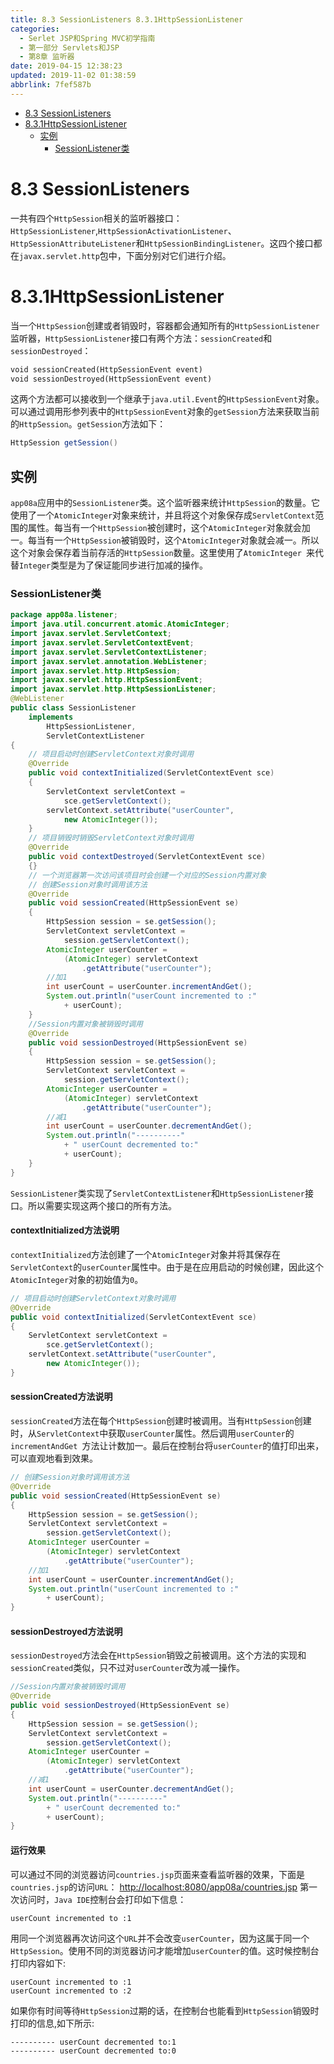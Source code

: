 ```yaml
---
title: 8.3 SessionListeners 8.3.1HttpSessionListener
categories: 
  - Serlet JSP和Spring MVC初学指南
  - 第一部分 Servlets和JSP
  - 第8章 监听器
date: 2019-04-15 12:38:23
updated: 2019-11-02 01:38:59
abbrlink: 7fef587b
---
```

- [8.3 SessionListeners](/ReadingNotes/7fef587b/#8-3-SessionListeners)
- [8.3.1HttpSessionListener](/ReadingNotes/7fef587b/#8-3-1HttpSessionListener)
    - [实例](/ReadingNotes/7fef587b/#实例)
        - [SessionListener类](/ReadingNotes/7fef587b/#SessionListener类)

<!--more-->
<script src="https://cdn.bootcss.com/jquery/3.4.0/jquery.slim.min.js"></script>
<script>$(document).ready(function () {$(".post-body > ul:nth-child(1)").hide();});</script>

<!--end-->
# 8.3 SessionListeners #
一共有四个`HttpSession`相关的监听器接口：`HttpSessionListener`,`HttpSessionActivationListener`、`HttpSessionAttributeListener`和`HttpSessionBindingListener`。这四个接口都在`javax.servlet.http`包中，下面分别对它们进行介绍。
# 8.3.1HttpSessionListener #
当一个`HttpSession`创建或者销毁时，容器都会通知所有的`HttpSessionListener`监听器，`HttpSessionListener`接口有两个方法：`sessionCreated`和`sessionDestroyed`：
```jsp
void sessionCreated(HttpSessionEvent event)
void sessionDestroyed(HttpSessionEvent event)
```
这两个方法都可以接收到一个继承于`java.util.Event`的`HttpSessionEvent`对象。可以通过调用形参列表中的`HttpSessionEvent`对象的`getSession`方法来获取当前的`HttpSession`。`getSession`方法如下：
```java
HttpSession getSession()
```
## 实例 ##
`app08a`应用中的`SessionListener`类。这个监听器来统计`HttpSession`的数量。它使用了一个`AtomicInteger`对象来统计，并且将这个对象保存成`ServletContext`范围的属性。每当有一个`HttpSession`被创建时，这个`AtomicInteger`对象就会加一。每当有一个`HttpSession`被销毁时，这个`AtomicInteger`对象就会减一。所以这个对象会保存着当前存活的`HttpSession`数量。这里使用了`AtomicInteger `来代替`Integer`类型是为了保证能同步进行加减的操作。
### SessionListener类 ###
```java
package app08a.listener;
import java.util.concurrent.atomic.AtomicInteger;
import javax.servlet.ServletContext;
import javax.servlet.ServletContextEvent;
import javax.servlet.ServletContextListener;
import javax.servlet.annotation.WebListener;
import javax.servlet.http.HttpSession;
import javax.servlet.http.HttpSessionEvent;
import javax.servlet.http.HttpSessionListener;
@WebListener
public class SessionListener
	implements
		HttpSessionListener,
		ServletContextListener
{
	// 项目启动时创建ServletContext对象时调用
	@Override
	public void contextInitialized(ServletContextEvent sce)
	{
		ServletContext servletContext = 
			sce.getServletContext();
		servletContext.setAttribute("userCounter",
			new AtomicInteger());
	}
	// 项目销毁时销毁ServletContext对象时调用
	@Override
	public void contextDestroyed(ServletContextEvent sce)
	{}
	// 一个浏览器第一次访问该项目时会创建一个对应的Session内置对象
	// 创建Session对象时调用该方法
	@Override
	public void sessionCreated(HttpSessionEvent se)
	{
		HttpSession session = se.getSession();
		ServletContext servletContext =
			session.getServletContext();
		AtomicInteger userCounter = 
			(AtomicInteger) servletContext
				.getAttribute("userCounter");
		//加1
		int userCount = userCounter.incrementAndGet();
		System.out.println("userCount incremented to :"
			+ userCount);
	}
	//Session内置对象被销毁时调用
	@Override
	public void sessionDestroyed(HttpSessionEvent se)
	{
		HttpSession session = se.getSession();
		ServletContext servletContext = 
			session.getServletContext();
		AtomicInteger userCounter =
			(AtomicInteger) servletContext
				.getAttribute("userCounter");
		//减1
		int userCount = userCounter.decrementAndGet();
		System.out.println("----------"
			+ " userCount decremented to:"
			+ userCount);
	}
}
```
`SessionListener`类实现了`ServletContextListener`和`HttpSessionListener`接口。所以需要实现这两个接口的所有方法。
#### contextInitialized方法说明 ####
`contextInitialized`方法创建了一个`AtomicInteger`对象并将其保存在`ServletContext`的`userCounter`属性中。由于是在应用启动的时候创建，因此这个`AtomicInteger`对象的初始值为`0`。
```java
// 项目启动时创建ServletContext对象时调用
@Override
public void contextInitialized(ServletContextEvent sce)
{
	ServletContext servletContext = 
		sce.getServletContext();
	servletContext.setAttribute("userCounter",
		new AtomicInteger());
}
```
#### sessionCreated方法说明 ####
`sessionCreated`方法在每个`HttpSession`创建时被调用。当有`HttpSession`创建时，从`ServletContext`中获取`userCounter`属性。然后调用`userCounter`的`incrementAndGet `方法让计数加一。最后在控制台将`userCounter`的值打印出来，可以直观地看到效果。
```java
// 创建Session对象时调用该方法
@Override
public void sessionCreated(HttpSessionEvent se)
{
	HttpSession session = se.getSession();
	ServletContext servletContext =
		session.getServletContext();
	AtomicInteger userCounter = 
		(AtomicInteger) servletContext
			.getAttribute("userCounter");
	//加1
	int userCount = userCounter.incrementAndGet();
	System.out.println("userCount incremented to :"
		+ userCount);
}
```
#### sessionDestroyed方法说明 ####
`sessionDestroyed`方法会在`HttpSession`销毁之前被调用。这个方法的实现和`sessionCreated`类似，只不过对`userCounter`改为减一操作。
```java
//Session内置对象被销毁时调用
@Override
public void sessionDestroyed(HttpSessionEvent se)
{
	HttpSession session = se.getSession();
	ServletContext servletContext = 
		session.getServletContext();
	AtomicInteger userCounter =
		(AtomicInteger) servletContext
			.getAttribute("userCounter");
	//减1
	int userCount = userCounter.decrementAndGet();
	System.out.println("----------"
		+ " userCount decremented to:"
		+ userCount);
}
```
#### 运行效果 ####
可以通过不同的浏览器访问`countries.jsp`页面来查看监听器的效果，下面是`countries.jsp`的访问`URL`：
[http://localhost:8080/app08a/countries.jsp](http://localhost:8080/app08a/countries.jsp)
第一次访问时，`Java IDE`控制台会打印如下信息：
```
userCount incremented to :1
```
用同一个浏览器再次访问这个`URL`并不会改变`userCounter`，因为这属于同一个`HttpSession`。使用不同的浏览器访问才能增加`userCounter`的值。这时候控制台打印内容如下:
```
userCount incremented to :1
userCount incremented to :2
```
如果你有时间等待`HttpSession`过期的话，在控制台也能看到`HttpSession`销毁时打印的信息,如下所示:
```
---------- userCount decremented to:1
---------- userCount decremented to:0
```




